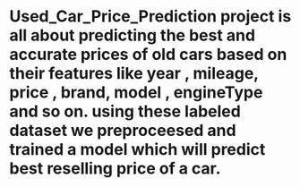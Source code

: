 # Used_Car_Price_Prediction project is all about predicting the best and accurate prices of old cars based on their features like year , mileage, price , brand, model , engineType and so on. using these labeled dataset we preproceesed and trained a model which will predict best reselling price of a car.
